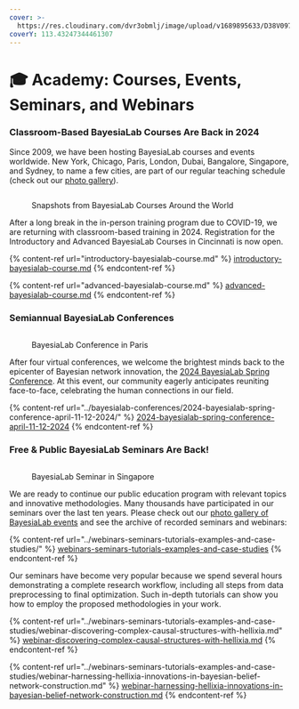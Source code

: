 ```yaml
---
cover: >-
  https://res.cloudinary.com/dvr3obmlj/image/upload/v1689895633/D38V0972_lw11gp.webp
coverY: 113.43247344461307
---
```


# 🎓 Academy: Courses, Events, Seminars, and Webinars

### Classroom-Based BayesiaLab Courses Are Back in 2024&#x20;

Since 2009, we have been hosting BayesiaLab courses and events worldwide. New York, Chicago, Paris, London, Dubai, Bangalore, Singapore, and Sydney, to name a few cities, are part of our regular teaching schedule (check out our [photo gallery](https://adobe.ly/2EYARll)).

<figure><img src="https://res.cloudinary.com/dvr3obmlj/image/upload/v1710345726/2024_Course_Collage_ingdbu.webp" alt=""><figcaption><p>Snapshots from BayesiaLab Courses Around the World</p></figcaption></figure>

After a long break in the in-person training program due to COVID-19, we are returning with classroom-based training in 2024. Registration for the Introductory and Advanced BayesiaLab Courses in Cincinnati is now open.&#x20;

{% content-ref url="introductory-bayesialab-course.md" %}
[introductory-bayesialab-course.md](introductory-bayesialab-course.md)
{% endcontent-ref %}

{% content-ref url="advanced-bayesialab-course.md" %}
[advanced-bayesialab-course.md](advanced-bayesialab-course.md)
{% endcontent-ref %}

### Semiannual BayesiaLab Conferences

<figure><img src="https://res.cloudinary.com/dvr3obmlj/image/upload/v1710272859/DSC06682_gdoful.webp" alt=""><figcaption><p>BayesiaLab Conference in Paris</p></figcaption></figure>

After four virtual conferences, we welcome the brightest minds back to the epicenter of Bayesian network innovation, the [2024 BayesiaLab Spring Conference](../bayesialab-conferences/2024-bayesialab-spring-conference-april-11-12-2024/). At this event, our community eagerly anticipates reuniting face-to-face, celebrating the human connections in our field.

{% content-ref url="../bayesialab-conferences/2024-bayesialab-spring-conference-april-11-12-2024/" %}
[2024-bayesialab-spring-conference-april-11-12-2024](../bayesialab-conferences/2024-bayesialab-spring-conference-april-11-12-2024/)
{% endcontent-ref %}

### Free & Public BayesiaLab Seminars Are Back!&#x20;

<div data-full-width="false">

<figure><img src="https://res.cloudinary.com/dvr3obmlj/image/upload/v1689895495/SG_Innovate_2019-03-19_at_6.34.56_PM_fcsavw.webp" alt=""><figcaption><p>BayesiaLab Seminar in Singapore</p></figcaption></figure>

</div>

We are ready to continue our public education program with relevant topics and innovative methodologies. Many thousands have participated in our seminars over the last ten years. Please check out our [photo gallery of BayesiaLab events](https://adobe.ly/2EWOcuC) and see the archive of recorded seminars and webinars:&#x20;

{% content-ref url="../webinars-seminars-tutorials-examples-and-case-studies/" %}
[webinars-seminars-tutorials-examples-and-case-studies](../webinars-seminars-tutorials-examples-and-case-studies/)
{% endcontent-ref %}

Our seminars have become very popular because we spend several hours demonstrating a complete research workflow, including all steps from data preprocessing to final optimization. Such in-depth tutorials can show you how to employ the proposed methodologies in your work.

{% content-ref url="../webinars-seminars-tutorials-examples-and-case-studies/webinar-discovering-complex-causal-structures-with-hellixia.md" %}
[webinar-discovering-complex-causal-structures-with-hellixia.md](../webinars-seminars-tutorials-examples-and-case-studies/webinar-discovering-complex-causal-structures-with-hellixia.md)
{% endcontent-ref %}

{% content-ref url="../webinars-seminars-tutorials-examples-and-case-studies/webinar-harnessing-hellixia-innovations-in-bayesian-belief-network-construction.md" %}
[webinar-harnessing-hellixia-innovations-in-bayesian-belief-network-construction.md](../webinars-seminars-tutorials-examples-and-case-studies/webinar-harnessing-hellixia-innovations-in-bayesian-belief-network-construction.md)
{% endcontent-ref %}
